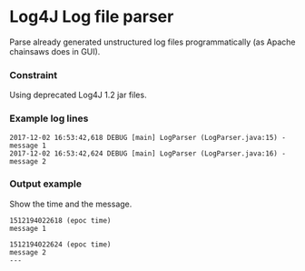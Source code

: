 Log4J Log file parser
=========
Parse already generated unstructured log files programmatically (as Apache chainsaws does in GUI).


### Constraint

Using deprecated Log4J 1.2 jar files.

### Example log lines
```
2017-12-02 16:53:42,618 DEBUG [main] LogParser (LogParser.java:15) - message 1
2017-12-02 16:53:42,624 DEBUG [main] LogParser (LogParser.java:16) - message 2
```

### Output example

Show the time and the message.
```
1512194022618 (epoc time)
message 1

1512194022624 (epoc time)
message 2
---

